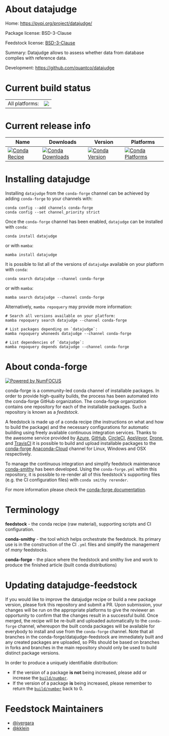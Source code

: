 About datajudge
===============

Home: https://pypi.org/project/datajudge/

Package license: BSD-3-Clause

Feedstock license: [BSD-3-Clause](https://github.com/conda-forge/datajudge-feedstock/blob/main/LICENSE.txt)

Summary: Datajudge allows to assess whether data from database complies with reference data.

Development: https://github.com/quantco/datajudge

Current build status
====================


<table><tr><td>All platforms:</td>
    <td>
      <a href="https://dev.azure.com/conda-forge/feedstock-builds/_build/latest?definitionId=15998&branchName=main">
        <img src="https://dev.azure.com/conda-forge/feedstock-builds/_apis/build/status/datajudge-feedstock?branchName=main">
      </a>
    </td>
  </tr>
</table>

Current release info
====================

| Name | Downloads | Version | Platforms |
| --- | --- | --- | --- |
| [![Conda Recipe](https://img.shields.io/badge/recipe-datajudge-green.svg)](https://anaconda.org/conda-forge/datajudge) | [![Conda Downloads](https://img.shields.io/conda/dn/conda-forge/datajudge.svg)](https://anaconda.org/conda-forge/datajudge) | [![Conda Version](https://img.shields.io/conda/vn/conda-forge/datajudge.svg)](https://anaconda.org/conda-forge/datajudge) | [![Conda Platforms](https://img.shields.io/conda/pn/conda-forge/datajudge.svg)](https://anaconda.org/conda-forge/datajudge) |

Installing datajudge
====================

Installing `datajudge` from the `conda-forge` channel can be achieved by adding `conda-forge` to your channels with:

```
conda config --add channels conda-forge
conda config --set channel_priority strict
```

Once the `conda-forge` channel has been enabled, `datajudge` can be installed with `conda`:

```
conda install datajudge
```

or with `mamba`:

```
mamba install datajudge
```

It is possible to list all of the versions of `datajudge` available on your platform with `conda`:

```
conda search datajudge --channel conda-forge
```

or with `mamba`:

```
mamba search datajudge --channel conda-forge
```

Alternatively, `mamba repoquery` may provide more information:

```
# Search all versions available on your platform:
mamba repoquery search datajudge --channel conda-forge

# List packages depending on `datajudge`:
mamba repoquery whoneeds datajudge --channel conda-forge

# List dependencies of `datajudge`:
mamba repoquery depends datajudge --channel conda-forge
```


About conda-forge
=================

[![Powered by
NumFOCUS](https://img.shields.io/badge/powered%20by-NumFOCUS-orange.svg?style=flat&colorA=E1523D&colorB=007D8A)](https://numfocus.org)

conda-forge is a community-led conda channel of installable packages.
In order to provide high-quality builds, the process has been automated into the
conda-forge GitHub organization. The conda-forge organization contains one repository
for each of the installable packages. Such a repository is known as a *feedstock*.

A feedstock is made up of a conda recipe (the instructions on what and how to build
the package) and the necessary configurations for automatic building using freely
available continuous integration services. Thanks to the awesome service provided by
[Azure](https://azure.microsoft.com/en-us/services/devops/), [GitHub](https://github.com/),
[CircleCI](https://circleci.com/), [AppVeyor](https://www.appveyor.com/),
[Drone](https://cloud.drone.io/welcome), and [TravisCI](https://travis-ci.com/)
it is possible to build and upload installable packages to the
[conda-forge](https://anaconda.org/conda-forge) [Anaconda-Cloud](https://anaconda.org/)
channel for Linux, Windows and OSX respectively.

To manage the continuous integration and simplify feedstock maintenance
[conda-smithy](https://github.com/conda-forge/conda-smithy) has been developed.
Using the ``conda-forge.yml`` within this repository, it is possible to re-render all of
this feedstock's supporting files (e.g. the CI configuration files) with ``conda smithy rerender``.

For more information please check the [conda-forge documentation](https://conda-forge.org/docs/).

Terminology
===========

**feedstock** - the conda recipe (raw material), supporting scripts and CI configuration.

**conda-smithy** - the tool which helps orchestrate the feedstock.
                   Its primary use is in the construction of the CI ``.yml`` files
                   and simplify the management of *many* feedstocks.

**conda-forge** - the place where the feedstock and smithy live and work to
                  produce the finished article (built conda distributions)


Updating datajudge-feedstock
============================

If you would like to improve the datajudge recipe or build a new
package version, please fork this repository and submit a PR. Upon submission,
your changes will be run on the appropriate platforms to give the reviewer an
opportunity to confirm that the changes result in a successful build. Once
merged, the recipe will be re-built and uploaded automatically to the
`conda-forge` channel, whereupon the built conda packages will be available for
everybody to install and use from the `conda-forge` channel.
Note that all branches in the conda-forge/datajudge-feedstock are
immediately built and any created packages are uploaded, so PRs should be based
on branches in forks and branches in the main repository should only be used to
build distinct package versions.

In order to produce a uniquely identifiable distribution:
 * If the version of a package **is not** being increased, please add or increase
   the [``build/number``](https://docs.conda.io/projects/conda-build/en/latest/resources/define-metadata.html#build-number-and-string).
 * If the version of a package **is** being increased, please remember to return
   the [``build/number``](https://docs.conda.io/projects/conda-build/en/latest/resources/define-metadata.html#build-number-and-string)
   back to 0.

Feedstock Maintainers
=====================

* [@ivergara](https://github.com/ivergara/)
* [@kklein](https://github.com/kklein/)

